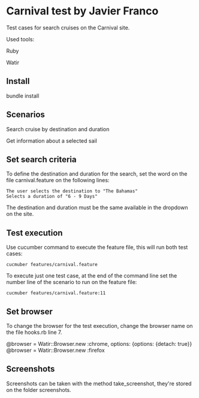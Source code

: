 Carnival test by Javier Franco
=================

Test cases for search cruises on the Carnival site.

Used tools:

Ruby

Watir

Install
-------------

bundle install

Scenarios
-------------

Search cruise by destination and duration

Get information about a selected sail


Set search criteria
-------------

To define the destination and duration for the search, set the word on the file carnival.feature on the following lines:

    The user selects the destination to "The Bahamas"
    Selects a duration of "6 - 9 Days"
    
The destination and duration must be the same available in the dropdown on the site.    

Test execution
--------------

Use cucumber command to execute the feature file, this will run both test cases:

    cucmuber features/carnival.feature

To execute just one test case, at the end of the command line set the number line of the scenario to run on the feature file:


    cucmuber features/carnival.feature:11


Set browser
--------------

To change the browser for the test execution, change the browser name on the file hooks.rb line 7.

  @browser = Watir::Browser.new :chrome, options: {options: {detach: true}}
  @browser = Watir::Browser.new :firefox
  
  
Screenshots
--------------

Screenshots can be taken with the method take_screenshot, they're stored on the folder screenshots.